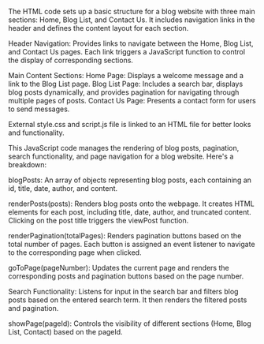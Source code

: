 The HTML code sets up a basic structure for a blog website with three main sections: Home, Blog List, and Contact Us. It includes navigation links in the header and defines the content layout for each section.

Header Navigation: Provides links to navigate between the Home, Blog List, and Contact Us pages. Each link triggers a JavaScript function to control the display of corresponding sections.

Main Content Sections:
  Home Page: Displays a welcome message and a link to the Blog List page.
  Blog List Page: Includes a search bar, displays blog posts dynamically, and provides pagination for navigating through multiple pages of posts.
  Contact Us Page: Presents a contact form for users to send messages.

External style.css and script.js file is linked to an HTML file for better looks and functionality.


This JavaScript code manages the rendering of blog posts, pagination, search functionality, and page navigation for a blog website. Here's a breakdown:

  blogPosts: An array of objects representing blog posts, each containing an id, title, date, author, and content.
  
  renderPosts(posts): Renders blog posts onto the webpage. It creates HTML elements for each post, including title, date, author, and truncated content. Clicking on the post title triggers the viewPost function.
  
  renderPagination(totalPages): Renders pagination buttons based on the total number of pages. Each button is assigned an event listener to navigate to the corresponding page when clicked.
  
  goToPage(pageNumber): Updates the current page and renders the corresponding posts and pagination buttons based on the page number.
  
  Search Functionality: Listens for input in the search bar and filters blog posts based on the entered search term. It then renders the filtered posts and pagination.
  
  showPage(pageId): Controls the visibility of different sections (Home, Blog List, Contact) based on the pageId.
